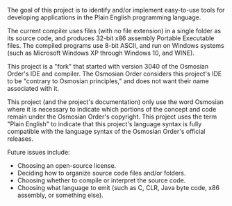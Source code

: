 The goal of this project is to identify and/or implement easy-to-use tools
for developing applications in the Plain English programming language.

The current compiler uses files (with no file extension)
in a single folder as its source code, and produces 32-bit x86 assembly
Portable Executable files.  The compiled programs use 8-bit ASCII,
and run on Windows systems (such as Microsoft Windows XP
through Windows 10, and WINE). 

This project is a "fork" that started with version 3040
of the Osmosian Order's IDE and compiler.  The Osmosian Order
considers this project's IDE to be "contrary to Osmosian principles,"
and does not want their name associated with it.

This project (and the project's documentation) only use the word
Osmosian where it is necessary to indicate which portions
of the concept and code remain under the Osmosian Order's
copyright.  This project uses the term "Plain English" to indicate
that this project's language syntax is fully compatible
with the language syntax of the Osmosian Order's official releases.

Future issues include:
* Choosing an open-source license.
* Deciding how to organize source code files and/or folders.
* Choosing whether to compile or interpret the source code.
* Choosing what language to emit
  (such as C, CLR, Java byte code, x86 assembly, or something else).

